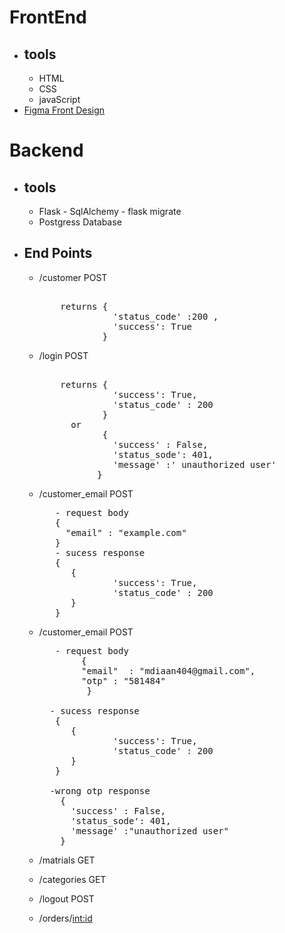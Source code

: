 # FrontEnd
  - ## tools 
    - HTML
    - CSS 
    - javaScript
  - [Figma Front Design](https://www.figma.com/file/9S59KDhNeIwBXwabEw0300/recycling?node-id=0%3A1)



# Backend

  - ## tools 
    - Flask - SqlAlchemy - flask migrate
    - Postgress Database


  - ## End Points 
    - /customer POST       
      <pre>           
          returns {
                    'status_code' :200 ,
                    'success': True
                  }
      </pre>

    - /login POST       
      <pre>
                   
          returns {
                    'success': True,
                    'status_code' : 200
                  }
            or 
                  {
                    'success' : False,
                    'status_sode': 401,
                    'message' :' unauthorized user'
                 } 
      </pre> 

    - /customer_email POST

      <pre>
         - request body 
         {
           "email" : "example.com"
         }
         - sucess response 
         {
            {
                    'success': True,
                    'status_code' : 200
            }
         }
      </pre>


    - /customer_email POST

      <pre>
         - request body 
              {
              "email"  : "mdiaan404@gmail.com",
              "otp" : "581484"
               }

        - sucess response 
         {
            {
                    'success': True,
                    'status_code' : 200
            }
         }
          
        -wrong otp response 
          {
            'success' : False,
            'status_sode': 401,
            'message' :"unauthorized user"
          }
      </pre>


      
    - /matrials GET 

    - /categories GET

    - /logout POST 

    - /orders/<int:id> 

    
  